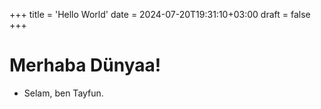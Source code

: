+++
title = 'Hello World'
date = 2024-07-20T19:31:10+03:00
draft = false
+++

# Merhaba Dünyaa!

- Selam, ben Tayfun.